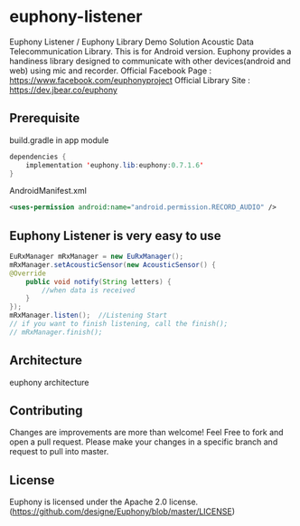 # euphony-listener
Euphony Listener / Euphony Library Demo Solution
Acoustic Data Telecommunication Library. This is for Android version.
Euphony provides a handiness library designed to communicate with other devices(android and web) using mic and recorder.
Official Facebook Page : https://www.facebook.com/euphonyproject
Official Library Site : https://dev.jbear.co/euphony
## Prerequisite
build.gradle in app module
```java
dependencies {
    implementation 'euphony.lib:euphony:0.7.1.6'
}
```
AndroidManifest.xml
```xml
<uses-permission android:name="android.permission.RECORD_AUDIO" />
```
## Euphony Listener is very easy to use
```java
EuRxManager mRxManager = new EuRxManager();
mRxManager.setAcousticSensor(new AcousticSensor() {
@Override
    public void notify(String letters) {
        //when data is received
    }
});
mRxManager.listen();  //Listening Start
// if you want to finish listening, call the finish();
// mRxManager.finish();
```
## Architecture
euphony architecture
## Contributing
Changes are improvements are more than welcome! Feel Free to fork and open a pull request. Please make your changes in a specific branch and request to pull into master.
## License
Euphony is licensed under the Apache 2.0 license. (https://github.com/designe/Euphony/blob/master/LICENSE)
